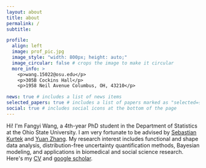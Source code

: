 ```yaml
---
layout: about
title: about
permalink: /
subtitle: 

profile:
  align: left
  image: prof_pic.jpg
  image_style: "width: 800px; height: auto;"
  image_circular: false # crops the image to make it circular
  more_info: >
    <p>wang.15022@osu.edu</p>
    <p>305B Cockins Hall</p>
    <p>1958 Neil Avenue Columbus, OH, 43210</p>

news: true # includes a list of news items
selected_papers: true # includes a list of papers marked as "selected={true}"
social: true # includes social icons at the bottom of the page
---
```


Hi! I'm Fangyi Wang, a 4th-year PhD student in the Department of Statistics at the Ohio State University. I am very fortunate to be advised by [Sebastian Kurtek](https://www.asc.ohio-state.edu/kurtek.1/) and [Yuan Zhang](https://www.asc.ohio-state.edu/zhang.7824/). My research interest includes functional and shape data analysis, distribution-free uncertainty quantification methods, Bayesian modeling, and applications in biomedical and social science research.
Here's my [CV](assets/pdf/CV_Fangyi_Wang.pdf) and [google scholar](https://scholar.google.com/citations?user=7hFXmQEAAAAJ&hl=en).
